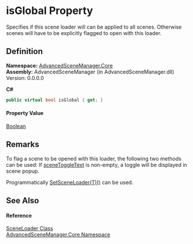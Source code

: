 # isGlobal Property


Specifies if this scene loader will can be applied to all scenes. Otherwise scenes will have to be explicitly flagged to open with this loader.



## Definition
**Namespace:** <a href="N_AdvancedSceneManager_Core.md">AdvancedSceneManager.Core</a>  
**Assembly:** AdvancedSceneManager (in AdvancedSceneManager.dll) Version: 0.0.0.0

**C#**
``` C#
public virtual bool isGlobal { get; }
```



#### Property Value
<a href="https://learn.microsoft.com/dotnet/api/system.boolean" target="_blank" rel="noopener noreferrer">Boolean</a>

## Remarks
To flag a scene to be opened with this loader, the following two methods can be used: 
If <a href="P_AdvancedSceneManager_Core_SceneLoader_sceneToggleText.md">sceneToggleText</a> is non-empty, a toggle will be displayed in scene popup.

Programmatically <a href="M_AdvancedSceneManager_Models_Scene_SetSceneLoader__1.md">SetSceneLoader(T)()</a> can be used.


## See Also


#### Reference
<a href="T_AdvancedSceneManager_Core_SceneLoader.md">SceneLoader Class</a>  
<a href="N_AdvancedSceneManager_Core.md">AdvancedSceneManager.Core Namespace</a>  
